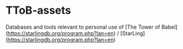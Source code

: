 # TToB-assets
Databases and tools relevant to personal use of
[The Tower of Babel] (https://starlingdb.org/program.php?lan=en) / [StarLing] (https://starlingdb.org/program.php?lan=en)
